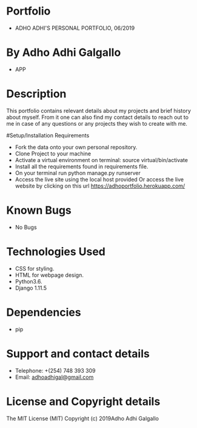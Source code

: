 # Portfolio
* ADHO ADHI'S PERSONAL PORTFOLIO, 06/2019
# By Adho Adhi Galgallo
* APP
# Description
This portfolio contains relevant details about my projects and brief history about myself. From it one can also find my contact details to reach out to me in case of any questions or any projects they wish to create with me.

#Setup/Installation Requirements

* Fork the data onto your own personal repository.
* Clone Project to your machine
* Activate a virtual environment on terminal: source virtual/bin/activate
* Install all the requirements found in requirements file.
* On your terminal run python manage.py runserver
* Access the live site using the local host provided
Or access the live website by clicking on this url https://adhoportfolio.herokuapp.com/
# Known Bugs
* No Bugs

# Technologies Used
* CSS for styling.
* HTML for webpage design.
* Python3.6.
* Django 1.11.5
# Dependencies
* pip
# Support and contact details
* Telephone: +(254) 748 393 309
* Email: adhoadhigal@gmail.com
# License and Copyright details
The MIT License (MIT)
Copyright (c) 2019Adho Adhi Galgallo
